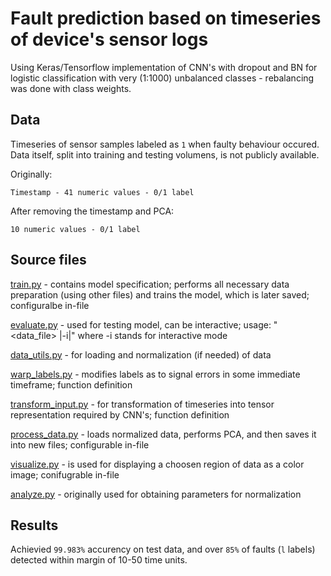 # Fault prediction based on timeseries of device's sensor logs

Using Keras/Tensorflow implementation of CNN's with dropout and BN for logistic classification with very (1:1000) unbalanced classes - rebalancing was done with class weights.

## Data ##

Timeseries of sensor samples labeled as `1` when faulty behaviour occured. Data itself, split into training and testing volumens, is not publicly available.

Originally:

```
Timestamp - 41 numeric values - 0/1 label
```

After removing the timestamp and PCA:

```
10 numeric values - 0/1 label
```

## Source files ##

[train.py](https://github.com/zkroliko/data_mining_fault_pred/blob/master/train.py) - contains model specification; performs all necessary data preparation (using other files) and trains the model, which is later saved; configuralbe in-file

[evaluate.py](https://github.com/zkroliko/data_mining_fault_pred/blob/master/evaluate.py) - used for testing model, can be interactive; usage: "<model> <data_file> |-i|" where -i stands for interactive mode

[data_utils.py](https://github.com/zkroliko/data_mining_fault_pred/blob/master/data_utils.py) - for loading and normalization (if needed) of data

[warp_labels.py](https://github.com/zkroliko/data_mining_fault_pred/blob/master/warp_labels.py) - modifies labels as to signal errors in some immediate timeframe; function definition

[transform_input.py](https://github.com/zkroliko/data_mining_fault_pred/blob/master/transform_input.py) - for transformation of timeseries into tensor representation required by CNN's; function definition

[process_data.py](https://github.com/zkroliko/data_mining_fault_pred/blob/master/process_data.py) - loads normalized data, performs PCA, and then saves it into new files; configurable in-file

[visualize.py](https://github.com/zkroliko/data_mining_fault_pred/blob/master/visualize.py) - is used for displaying a choosen region of data as a color image; conifugrable in-file

[analyze.py](https://github.com/zkroliko/data_mining_fault_pred/blob/master/analyze.py) - originally used for obtaining parameters for normalization

## Results ##

Achievied `99.983%` accurency on test data, and over `85%` of faults (`l` labels) detected within margin of 10-50 time units.
